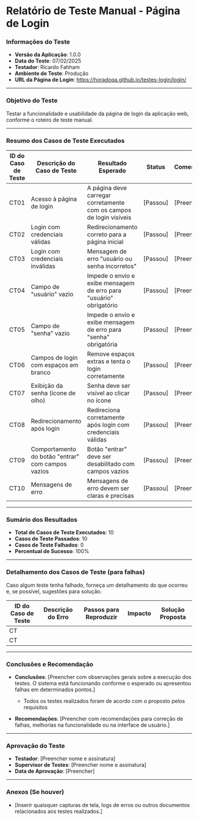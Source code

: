# **Relatório de Teste Manual - Página de Login**

### **Informações do Teste**
- **Versão da Aplicação**: 1.0.0
- **Data do Teste**: 07/02/2025
- **Testador**: Ricardo Fahham
- **Ambiente de Teste**: Produção
- **URL da Página de Login**: https://horadoqa.github.io/testes-login/login/

---

### **Objetivo do Teste**
Testar a funcionalidade e usabilidade da página de login da aplicação web, conforme o roteiro de teste manual.

---

### **Resumo dos Casos de Teste Executados**
| **ID do Caso de Teste** | **Descrição do Caso de Teste**                                  | **Resultado Esperado**                                             | **Status**   | **Comentários**        |
|-------------------------|------------------------------------------------------------------|-------------------------------------------------------------------|--------------|------------------------|
| CT01                    | Acesso à página de login                                        | A página deve carregar corretamente com os campos de login visíveis| [Passou] | [Preencher]            |
| CT02                    | Login com credenciais válidas                                   | Redirecionamento correto para a página inicial                   | [Passou] | [Preencher]            |
| CT03                    | Login com credenciais inválidas                                 | Mensagem de erro "usuário ou senha incorretos"                    | [Passou] | [Preencher]            |
| CT04                    | Campo de "usuário" vazio                                        | Impede o envio e exibe mensagem de erro para "usuário" obrigatório| [Passou] | [Preencher]            |
| CT05                    | Campo de "senha" vazio                                          | Impede o envio e exibe mensagem de erro para "senha" obrigatória | [Passou] | [Preencher]            |
| CT06                    | Campos de login com espaços em branco                           | Remove espaços extras e tenta o login corretamente               | [Passou] | [Preencher]            |
| CT07                    | Exibição da senha (ícone de olho)                               | Senha deve ser visível ao clicar no ícone                         | [Passou] | [Preencher]            |
| CT08                    | Redirecionamento após login                                    | Redireciona corretamente após login com credenciais válidas     | [Passou] | [Preencher]            |
| CT09                    | Comportamento do botão "entrar" com campos vazios               | Botão "entrar" deve ser desabilitado com campos vazios           | [Passou] | [Preencher]            |
| CT10                    | Mensagens de erro                                              | Mensagens de erro devem ser claras e precisas                    | [Passou] | [Preencher]            |

---

### **Sumário dos Resultados**

- **Total de Casos de Teste Executados**: 10
- **Casos de Teste Passados**: 10
- **Casos de Teste Falhados**: 0
- **Percentual de Sucesso**: 100%
  
---

### **Detalhamento dos Casos de Teste (para falhas)**

Caso algum teste tenha falhado, forneça um detalhamento do que ocorreu e, se possível, sugestões para solução.

| **ID do Caso de Teste** | **Descrição do Erro**                                           | **Passos para Reproduzir**                                        | **Impacto**           | **Solução Proposta**          |
|-------------------------|-----------------------------------------------------------------|------------------------------------------------------------------|-----------------------|-------------------------------|
| CT                    |                                                                 |                                                                       |                                                                         |
| CT                    |                                                                    |                                                                                                                                                                              |                                    |                                    |
  
---

### **Conclusões e Recomendação**
- **Conclusões**: 
  [Preencher com observações gerais sobre a execução dos testes. O sistema está funcionando conforme o esperado ou apresentou falhas em determinados pontos.]

  - Todos os testes realizados foram de acordo com o proposto pelos requisitos 
  
- **Recomendações**:
  [Preencher com recomendações para correção de falhas, melhorias na funcionalidade ou na interface de usuário.]

---

### **Aprovação do Teste**
- **Testador**: [Preencher nome e assinatura]
- **Supervisor de Testes**: [Preencher nome e assinatura]
- **Data de Aprovação**: [Preencher]

---

### **Anexos (Se houver)**
- [Inserir quaisquer capturas de tela, logs de erros ou outros documentos relacionados aos testes realizados.]
